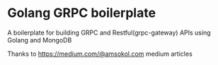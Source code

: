 # Golang GRPC boilerplate

A boilerplate for building GRPC and Restful(grpc-gateway) APIs using Golang and MongoDB

Thanks to https://medium.com/@amsokol.com medium articles
